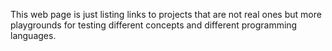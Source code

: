 This web page is just listing links to projects that are not real ones but
more playgrounds for testing different concepts and different programming languages.

